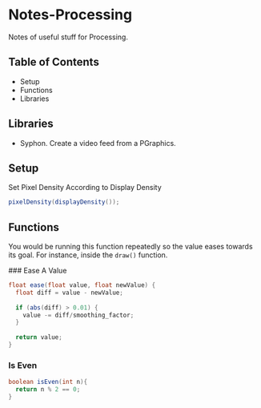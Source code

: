 # Notes-Processing

Notes of useful stuff for Processing.

## Table of Contents

* Setup
* Functions
* Libraries

## Libraries

* Syphon. Create a video feed from a PGraphics.

## Setup

Set Pixel Density According to Display Density

```java
pixelDensity(displayDensity());
```

## Functions

You would be running this function repeatedly so the value eases towards its goal. For instance, inside the ```draw()``` function.

### Ease A Value

```java
float ease(float value, float newValue) {
  float diff = value - newValue;
  
  if (abs(diff) > 0.01) {
    value -= diff/smoothing_factor;
  }  
  
  return value;
}
```

### Is Even

```java
boolean isEven(int n){
  return n % 2 == 0;
}
```
